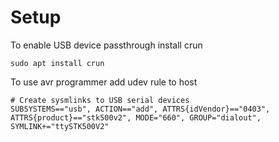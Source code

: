 # Setup

To enable USB device passthrough install crun

```sudo apt install crun```

To use avr programmer add udev rule to host

```
# Create sysmlinks to USB serial devices
SUBSYSTEMS=="usb", ACTION=="add", ATTRS{idVendor}=="0403", ATTRS{product}=="stk500v2", MODE="660", GROUP="dialout", SYMLINK+="ttySTK500V2"
```